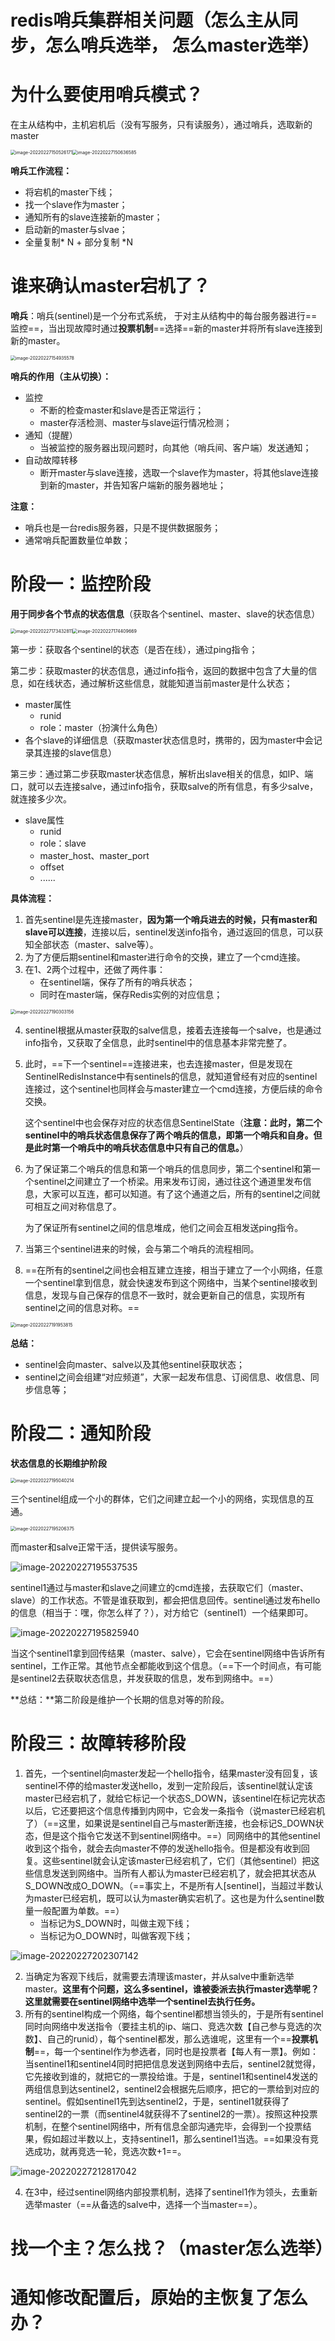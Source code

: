 # redis哨兵集群相关问题（怎么主从同步，怎么哨兵选举， 怎么master选举）

# 为什么要使用哨兵模式？

在主从结构中，主机宕机后（没有写服务，只有读服务），通过哨兵，选取新的master

<img src="https://jsl1997.oss-cn-beijing.aliyuncs.com/note/image-20220227150526171.png" alt="image-20220227150526171" style="zoom:50%;" /><img src="https://jsl1997.oss-cn-beijing.aliyuncs.com/note/image-20220227150636585.png" alt="image-20220227150636585" style="zoom:50%;" />

**哨兵工作流程：**

- 将宕机的master下线；
- 找一个slave作为master；
- 通知所有的slave连接新的master；
- 启动新的master与slvae；
- 全量复制* N + 部分复制 *N

# 谁来确认master宕机了？

**哨兵**：哨兵(sentinel)是一个分布式系统， 于对主从结构中的每台服务器进行==监控==，当出现故障时通过**投票机制**==选择==新的master并将所有slave连接到新的master。

<img src="https://jsl1997.oss-cn-beijing.aliyuncs.com/note/image-20220227154935578.png" alt="image-20220227154935578" style="zoom:50%;" />

**哨兵的作用（主从切换）：**

- 监控
  - 不断的检查master和slave是否正常运行；
  - master存活检测、master与slave运行情况检测；
- 通知（提醒）
  - 当被监控的服务器出现问题时，向其他（哨兵间、客户端）发送通知；
- 自动故障转移
  - 断开master与slave连接，选取一个slave作为master，将其他slave连接到新的master，并告知客户端新的服务器地址；

**注意：**

- 哨兵也是一台redis服务器，只是不提供数据服务；
- 通常哨兵配置数量位单数；

# 阶段一：监控阶段

**用于同步各个节点的状态信息**（获取各个sentinel、master、slave的状态信息）

<img src="https://jsl1997.oss-cn-beijing.aliyuncs.com/note/image-20220227173432811.png" alt="image-20220227173432811" style="zoom:50%;" /><img src="https://jsl1997.oss-cn-beijing.aliyuncs.com/note/image-20220227174409669.png" alt="image-20220227174409669" style="zoom:50%;" />

第一步：获取各个sentinel的状态（是否在线），通过ping指令；

第二步：获取master的状态信息，通过info指令，返回的数据中包含了大量的信息，如在线状态，通过解析这些信息，就能知道当前master是什么状态；

- master属性
  - runid
  - role：master（扮演什么角色）
- 各个slave的详细信息（获取master状态信息时，携带的，因为master中会记录其连接的slave信息）

第三步：通过第二步获取master状态信息，解析出slave相关的信息，如IP、端口，就可以去连接salve，通过info指令，获取salve的所有信息，有多少salve，就连接多少次。

- slave属性
  - runid
  - role：slave
  - master_host、master_port
  - offset
  - ......

**具体流程：**

1. 首先sentinel是先连接master，**因为第一个哨兵进去的时候，只有master和slave可以连接**，连接以后，sentinel发送info指令，通过返回的信息，可以获知全部状态（master、salve等）。
2. 为了方便后期sentinel和master进行命令的交换，建立了一个cmd连接。 
3. 在1、2两个过程中，还做了两件事：
   -  在sentinel端，保存了所有的哨兵状态；
   - 同时在master端，保存Redis实例的对应信息；

<img src="https://jsl1997.oss-cn-beijing.aliyuncs.com/note/image-20220227190303156.png" alt="image-20220227190303156" style="zoom:50%;" />

4. sentinel根据从master获取的salve信息，接着去连接每一个salve，也是通过info指令，又获取了全信息，此时sentinel中的信息基本非常完整了。 

5. 此时，==下一个sentinel==连接进来，也去连接master，但是发现在SentinelRedisInstance中有sentinels的信息，就知道曾经有对应的sentinel连接过，这个sentinel也同样会与master建立一个cmd连接，方便后续的命令交换。 

   这个sentinel中也会保存对应的状态信息SentinelState（**注意：此时，第二个sentinel中的哨兵状态信息保存了两个哨兵的信息，即第一个哨兵和自身。但是此时第一个哨兵中的哨兵状态信息中只有自己的信息。**）

6. 为了保证第二个哨兵的信息和第一个哨兵的信息同步，第二个sentinel和第一个sentinel之间建立了一个桥梁。用来发布订阅，通过往这个通道里发布信息，大家可以互连，都可以知道。有了这个通道之后，所有的sentinel之间就可相互之间对称信息了。 

   为了保证所有sentinel之间的信息堆成，他们之间会互相发送ping指令。

7. 当第三个sentinel进来的时候，会与第二个哨兵的流程相同。
8. ==在所有的sentinel之间也会相互建立连接，相当于建立了一个小网络，任意一个sentinel拿到信息，就会快速发布到这个网络中，当某个sentinel接收到信息，发现与自己保存的信息不一致时，就会更新自己的信息，实现所有sentinel之间的信息对称。==

<img src="https://jsl1997.oss-cn-beijing.aliyuncs.com/note/image-20220227191953815.png" alt="image-20220227191953815" style="zoom: 50%;" />

**总结：**

- sentinel会向master、salve以及其他sentinel获取状态；
- sentinel之间会组建“对应频道”，大家一起发布信息、订阅信息、收信息、同步信息等；

# 阶段二：通知阶段

 **状态信息的长期维护阶段**

 <img src="https://jsl1997.oss-cn-beijing.aliyuncs.com/note/image-20220227195040214.png" alt="image-20220227195040214" style="zoom:50%;" />

三个sentinel组成一个小的群体，它们之间建立起一个小的网络，实现信息的互通。

<img src="https://jsl1997.oss-cn-beijing.aliyuncs.com/note/image-20220227195206375.png" alt="image-20220227195206375" style="zoom:50%;" />

而master和salve正常干活，提供读写服务。

![image-20220227195537535](https://jsl1997.oss-cn-beijing.aliyuncs.com/note/image-20220227195537535.png)

sentinel1通过与master和slave之间建立的cmd连接，去获取它们（master、slave）的工作状态。不管是谁获取到，都会把信息回传。sentinel通过发布hello的信息（相当于：嘿，你怎么样了？），对方给它（sentinel1）一个结果即可。

 ![image-20220227195825940](https://jsl1997.oss-cn-beijing.aliyuncs.com/note/image-20220227195825940.png)

当这个sentinel1拿到回传结果（master、salve），它会在sentinel网络中告诉所有sentinel，工作正常。其他节点全都能收到这个信息。（==下一个时间点，有可能是sentinel2去获取状态信息，并发获取的信息，发布到网络中。==）

**总结：**第二阶段是维护一个长期的信息对等的阶段。

# 阶段三：故障转移阶段

1. 首先，一个sentinel向master发起一个hello指令，结果master没有回复，该sentinel不停的给master发送hello，发到一定阶段后，该sentinel就认定该master已经宕机了，就给它标记一个状态S_DOWN，该sentinel在标记完状态以后，它还要把这个信息传播到内网中，它会发一条指令（说master已经宕机了）（==这里，如果说是sentinel自己与master断连接，也会标记S_DOWN状态，但是这个指令它发送不到sentinel网络中。==）同网络中的其他sentinel收到这个指令，就会去向master不停的发送hello指令。但是都没有收到回复。这些sentinel就会认定该master已经宕机了，它们（其他sentinel）把这些信息发送到网络中。当所有人都认为master已经宕机了，就会把其状态从S_DOWN改成O_DOWN。（==事实上，不是所有人[sentinel]，当超过半数认为master已经宕机，既可以认为master确实宕机了。这也是为什么sentinel数量一般配置为单数。==）
   - 当标记为S_DOWN时，叫做主观下线；
   - 当标记为O_DOWN时，叫做客观下线；

 ![image-20220227202307142](https://jsl1997.oss-cn-beijing.aliyuncs.com/note/image-20220227202307142.png)

2. 当确定为客观下线后，就需要去清理该master，并从salve中重新选举master。**这里有个问题，这么多sentinel，谁被委派去执行master选举呢？这里就需要在sentinel网络中选举一个sentinel去执行任务。**
3. 所有的sentinel构成一个网络，每个sentinel都想当领头的，于是所有sentinel同时向网络中发送指令（要挂主机的ip、端口、竞选次数【自己参与竞选的次数】、自己的runid），每个sentinel都发，那么选谁呢，这里有一个==**投票机制**==，每一个sentinel作为参选者，同时也是投票者【每人有一票】。例如：当sentinel1和sentinel4同时把把信息发送到网络中去后，sentinel2就觉得，它先接收到谁的，就把它的一票投给谁。于是，sentinel1和sentinel4发送的两组信息到达sentinel2，sentinel2会根据先后顺序，把它的一票给到对应的sentinel。假如sentinel1先到达sentinel2，于是，sentinel1就获得了sentinel2的一票（而sentinel4就获得不了sentinel2的一票）。按照这种投票机制，在整个sentinel网络中，所有信息全部沟通完毕，会得到一个投票结果，假如超过半数以上，支持sentinel1，那么sentinel1当选。==如果没有竞选成功，就再竞选一轮，竞选次数+1==。

![image-20220227212817042](https://jsl1997.oss-cn-beijing.aliyuncs.com/note/image-20220227212817042.png)

4. 在3中，经过sentinel网络内部投票机制，选择了sentinel1作为领头，去重新选举master（==从备选的salve中，选择一个当master==）。







# 找一个主？怎么找？（master怎么选举）









# 通知修改配置后，原始的主恢复了怎么办？









